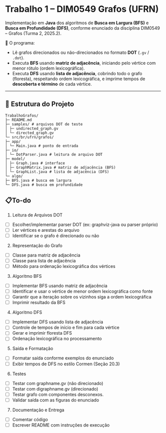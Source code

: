 # Trabalho 1 – DIM0549 Grafos (UFRN)

Implementação em **Java** dos algoritmos de **Busca em Largura (BFS)** e **Busca em Profundidade (DFS)**, conforme enunciado da disciplina DIM0549 – Grafos (Turma 2, 2025.2).

📄 O programa:
- Lê grafos direcionados ou não-direcionados no formato **DOT** (`.gv` / `.dot`).
- Executa **BFS** usando **matriz de adjacência**, iniciando pelo vértice com menor rótulo (ordem lexicográfica).
- Executa **DFS** usando **lista de adjacência**, cobrindo todo o grafo (floresta), respeitando ordem lexicográfica, e imprime tempos de **descoberta e término** de cada vértice.

---

## 📂 Estrutura do Projeto
```
TrabalhoGrafos/
├─ README.md
├─ samples/ # arquivos DOT de teste
│ ├─ undirected_graph.gv
│ └─ directed_graph.gv
└─ src/br/ufrn/grafos/
├─ app/
│ └─ Main.java # ponto de entrada
├─ io/
│ └─ DotParser.java # leitura de arquivo DOT
├─ model/
│ ├─ Graph.java # interface
│ ├─ GraphMatrix.java # matriz de adjacência (BFS)
│ └─ GraphList.java # lista de adjacência (DFS)
└─ algo/
├─ BFS.java # busca em largura
└─ DFS.java # busca em profundidade
```

 ## 📋To-do

1. Leitura de Arquivos DOT
- [ ] Escolher/implementar parser DOT (ex: graphviz-java ou parser próprio)
- [ ] Ler vértices e arestas do arquivo
- [ ] Identificar se o grafo é direcionado ou não

2. Representação do Grafo
- [ ] Classe para matriz de adjacência
- [ ] Classe para lista de adjacência
- [ ] Método para ordenação lexicográfica dos vértices

3. Algoritmo BFS
- [ ] Implementar BFS usando matriz de adjacência
- [ ] Identificar e usar o vértice de menor ordem lexicográfica como fonte
- [ ] Garantir que a iteração sobre os vizinhos siga a ordem lexicográfica
- [ ] Imprimir resultado da BFS

4. Algoritmo DFS
- [ ] Implementar DFS usando lista de adjacência
- [ ] Controle de tempos de início e fim para cada vértice
- [ ] Gerar e imprimir floresta DFS
- [ ] Ordenação lexicográfica no processamento

5. Saída e Formatação
- [ ] Formatar saída conforme exemplos do enunciado
- [ ] Exibir tempos de DFS no estilo Cormen (Seção 20.3)

6. Testes
- [ ] Testar com graphname.gv (não direcionado)
- [ ] Testar com digraphname.gv (direcionado)
- [ ] Testar grafo com componentes desconexos.
- [ ] Validar saída com as figuras do enunciado

7. Documentação e Entrega
- [ ] Comentar código
- [ ] Escrever README com instruções de execução